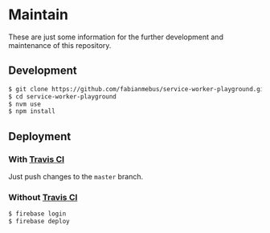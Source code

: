 # Maintain

These are just some information for the further development and maintenance of this repository.

## Development

```bash
$ git clone https://github.com/fabianmebus/service-worker-playground.git
$ cd service-worker-playground
$ nvm use
$ npm install
``` 

## Deployment

### With [Travis CI](https://travis-ci.org/)

Just push changes to the `master` branch.

### Without [Travis CI](https://travis-ci.org/)

```bash
$ firebase login
$ firebase deploy
``` 
